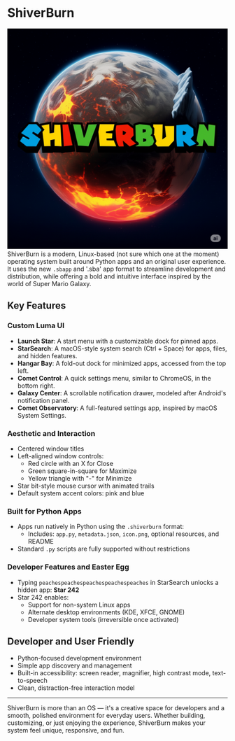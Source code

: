 # ShiverBurn
![ShiverBurn Logo](logo.png)
ShiverBurn is a modern, Linux-based (not sure which one at the moment) operating system built around Python apps and an original user experience. It uses the new `.sbapp` and '.sba' app format to streamline development and distribution, while offering a bold and intuitive interface inspired by the world of Super Mario Galaxy.

## Key Features

### Custom Luma UI

- **Launch Star**: A start menu with a customizable dock for pinned apps.
- **StarSearch**: A macOS-style system search (Ctrl + Space) for apps, files, and hidden features.
- **Hangar Bay**: A fold-out dock for minimized apps, accessed from the top left.
- **Comet Control**: A quick settings menu, similar to ChromeOS, in the bottom right.
- **Galaxy Center**: A scrollable notification drawer, modeled after Android's notification panel.
- **Comet Observatory**: A full-featured settings app, inspired by macOS System Settings.

### Aesthetic and Interaction

- Centered window titles
- Left-aligned window controls:
  - Red circle with an X for Close
  - Green square-in-square for Maximize
  - Yellow triangle with "-" for Minimize
- Star bit-style mouse cursor with animated trails
- Default system accent colors: pink and blue

### Built for Python Apps

- Apps run natively in Python using the `.shiverburn` format:
  - Includes: `app.py`, `metadata.json`, `icon.png`, optional resources, and README
- Standard `.py` scripts are fully supported without restrictions

### Developer Features and Easter Egg

- Typing `peachespeachespeachespeachespeaches` in StarSearch unlocks a hidden app: **Star 242**
- Star 242 enables:
  - Support for non-system Linux apps
  - Alternate desktop environments (KDE, XFCE, GNOME)
  - Developer system tools (irreversible once activated)

## Developer and User Friendly

- Python-focused development environment
- Simple app discovery and management
- Built-in accessibility: screen reader, magnifier, high contrast mode, text-to-speech
- Clean, distraction-free interaction model

---

ShiverBurn is more than an OS — it's a creative space for developers and a smooth, polished environment for everyday users. Whether building, customizing, or just enjoying the experience, ShiverBurn makes your system feel unique, responsive, and fun.
